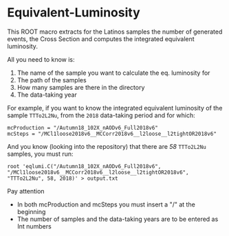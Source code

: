 # Equivalent-Luminosity
This ROOT macro extracts for the Latinos samples the number of generated events, the Cross Section and computes the integrated equivalent luminosity.

All you need to know is:
1. The name of the sample you want to calculate the eq. luminosity for
2. The path of the samples
3. How many samples are there in the directory
4. The data-taking year

For example, if you want to know the integrated equivalent luminosity of the sample `TTTo2L2Nu`, from the `2018` data-taking period and for which:

```
mcProduction = "/Autumn18_102X_nAODv6_Full2018v6"
mcSteps = "/MCl1loose2018v6__MCCorr2018v6__l2loose__l2tightOR2018v6"
```

And you know (looking into the repository) that there are *58* `TTTo2L2Nu` samples, you must run:


```
root 'eqlumi.C("/Autumn18_102X_nAODv6_Full2018v6", "/MCl1loose2018v6__MCCorr2018v6__l2loose__l2tightOR2018v6", "TTTo2L2Nu", 58, 2018)' > output.txt
```

Pay attention
* In both mcProduction and mcSteps you must insert a "/" at the beginning
* The number of samples and the data-taking years are to be entered as Int numbers

